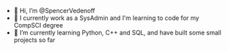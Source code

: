 - 👋 Hi, I’m @SpencerVedenoff
- 👀 I currently work as a SysAdmin and I'm learning to code for my CompSCI degree
- 🌱 I’m currently learning Python, C++ and SQL, and have built some small projects so far

